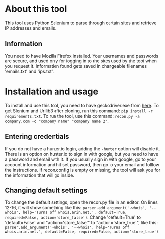 # About this tool
This tool uses Python Selenium to parse through certain sites and retrieve IP addresses and emails.

## Information
You need to have Mozilla Firefox installed.  Your usernames and passwords are secure, and used only for logging in to the sites used by the tool when you request it.  Information found gets saved in changeable filenames 'emails.txt' and 'ips.txt'.

# Installation and usage
To install and use this tool, you need to have geckodriver.exe from [here](https://github.com/mozilla/geckodriver/releases).  To get Slenium and Urllib3 after cloning, run this command: ```pip install -r requirements.txt```.  To run the tool, use this command: ```recon.py -a company.com -c "company name" "company name 2"```.

## Entering credentials
If you do not have a hunter.io login, adding the ```-hunter``` option will disable it.  There is an option on hunter.io to sign in with google, but you need to have a password and email with it.  If you usually sign in with google, go to your account information and hit set password, then go to your email and folllow the instructions.  If recon.config is empty or missing, the tool will ask you for the information that will go inside.

## Changing default settings
To change the default settings, open the recon.py file in an editor. On lines 12-16, it will show something like this: ```parser.add_argument('-whois', '--whois', help='Turns off whois.arin.net.', default=True, required=False, action='store_false')```.  Change 'default=True' to 'default=False' and "action='store_false'" to "action='store_true'", like this: ```parser.add_argument('-whois', '--whois', help='Turns off whois.arin.net.', default=False, required=False, action='store_true')```
